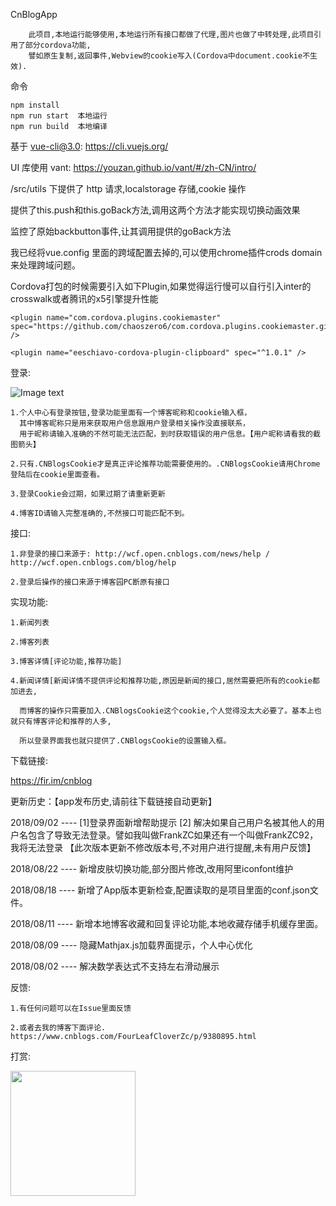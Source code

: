 CnBlogApp

        此项目,本地运行能够使用,本地运行所有接口都做了代理,图片也做了中转处理,此项目引用了部分cordova功能,
        譬如原生复制,返回事件,Webview的cookie写入(Cordova中document.cookie不生效).

命令

    npm install
    npm run start  本地运行
    npm run build  本地编译

基于 vue-cli@3.0: https://cli.vuejs.org/

UI 库使用 vant: https://youzan.github.io/vant/#/zh-CN/intro/

/src/utils 下提供了 http 请求,localstorage 存储,cookie 操作

提供了this.push和this.goBack方法,调用这两个方法才能实现切换动画效果

监控了原始backbutton事件,让其调用提供的goBack方法

我已经将vue.config 里面的跨域配置去掉的,可以使用chrome插件crods domain来处理跨域问题。

Cordova打包的时候需要引入如下Plugin,如果觉得运行慢可以自行引入inter的crosswalk或者腾讯的x5引擎提升性能

    <plugin name="com.cordova.plugins.cookiemaster" 
    spec="https://github.com/chaoszero6/com.cordova.plugins.cookiemaster.git" />
    
    <plugin name="eeschiavo-cordova-plugin-clipboard" spec="^1.0.1" />

登录:

![Image text](https://images2018.cnblogs.com/blog/657942/201808/657942-20180823092205507-1862396053.png)

    1.个人中心有登录按钮,登录功能里面有一个博客昵称和cookie输入框，
      其中博客昵称只是用来获取用户信息跟用户登录相关操作没直接联系，
      用于昵称请输入准确的不然可能无法匹配，到时获取错误的用户信息。【用户昵称请看我的截图箭头】
    
    2.只有.CNBlogsCookie才是真正评论推荐功能需要使用的。.CNBlogsCookie请用Chrome登陆后在cookie里面查看。
       
    3.登录Cookie会过期，如果过期了请重新更新
    
    4.博客ID请输入完整准确的,不然接口可能匹配不到。

接口:

    1.非登录的接口来源于: http://wcf.open.cnblogs.com/news/help /  http://wcf.open.cnblogs.com/blog/help
        
    2.登录后操作的接口来源于博客园PC断原有接口

实现功能:

    1.新闻列表
    
    2.博客列表
    
    3.博客详情[评论功能,推荐功能]
    
    4.新闻详情[新闻详情不提供评论和推荐功能,原因是新闻的接口,居然需要把所有的cookie都加进去,
    
      而博客的操作只需要加入.CNBlogsCookie这个cookie,个人觉得没太大必要了。基本上也就只有博客评论和推荐的人多,
      
      所以登录界面我也就只提供了.CNBlogsCookie的设置输入框。
    
    
下载链接:
     
   https://fir.im/cnblog
   
更新历史：【app发布历史,请前往下载链接自动更新】

   2018/09/02 ---- [1]登录界面新增帮助提示 [2] 解决如果自己用户名被其他人的用户名包含了导致无法登录。譬如我叫做FrankZC如果还有一个叫做FrankZC92，我将无法登录 【此次版本更新不修改版本号,不对用户进行提醒,未有用户反馈】

   2018/08/22 ---- 新增皮肤切换功能,部分图片修改,改用阿里iconfont维护

   2018/08/18 ---- 新增了App版本更新检查,配置读取的是项目里面的conf.json文件。

   2018/08/11 ---- 新增本地博客收藏和回复评论功能,本地收藏存储手机缓存里面。

   2018/08/09 ---- 隐藏Mathjax.js加载界面提示，个人中心优化
   
   2018/08/02 ---- 解决数学表达式不支持左右滑动展示
   
反馈:

    1.有任何问题可以在Issue里面反馈
   
    2.或者去我的博客下面评论. https://www.cnblogs.com/FourLeafCloverZc/p/9380895.html
   
打赏:

<img src="https://images2015.cnblogs.com/blog/657942/201611/657942-20161127135510081-1454382720.png" width="200" hegiht="200" align=center />
     
